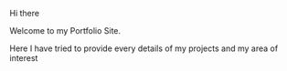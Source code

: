 Hi there

Welcome to my Portfolio Site. 

Here I have tried to provide every details of my projects and my area of interest